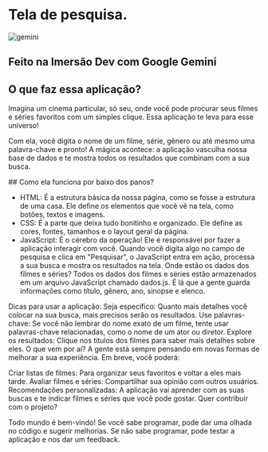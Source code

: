 # Tela de pesquisa.

![gemini](https://github.com/user-attachments/assets/522f9046-6fb8-44db-a8cb-fd13ca29bbd2)

## Feito na Imersão Dev com Google Gemini

## O que faz essa aplicação?
Imagina um cinema particular, só seu, onde você pode procurar seus filmes e séries favoritos com um simples clique. Essa aplicação te leva para esse universo!

Com ela, você digita o nome de um filme, série, gênero ou até mesmo uma palavra-chave e pronto! A mágica acontece: a aplicação vasculha nossa base de dados e te mostra todos os resultados que combinam com a sua busca.

️## Como ela funciona por baixo dos panos?
- HTML: É a estrutura básica da nossa página, como se fosse a estrutura de uma casa. Ele define os elementos que você vê na tela, como botões, textos e imagens.
- CSS: É a parte que deixa tudo bonitinho e organizado. Ele define as cores, fontes, tamanhos e o layout geral da página.
- JavaScript: É o cérebro da operação! Ele é responsável por fazer a aplicação interagir com você. Quando você digita algo no campo de pesquisa e clica em "Pesquisar", o JavaScript entra em ação, processa a sua busca e mostra os resultados na tela.
Onde estão os dados dos filmes e séries?
Todos os dados dos filmes e séries estão armazenados em um arquivo JavaScript chamado dados.js. É lá que a gente guarda informações como título, gênero, ano, sinopse e elenco.

Dicas para usar a aplicação:
Seja específico: Quanto mais detalhes você colocar na sua busca, mais precisos serão os resultados.
Use palavras-chave: Se você não lembrar do nome exato de um filme, tente usar palavras-chave relacionadas, como o nome de um ator ou diretor.
Explore os resultados: Clique nos títulos dos filmes para saber mais detalhes sobre eles.
O que vem por aí?
A gente está sempre pensando em novas formas de melhorar a sua experiência. Em breve, você poderá:

Criar listas de filmes: Para organizar seus favoritos e voltar a eles mais tarde.
Avaliar filmes e séries: Compartilhar sua opinião com outros usuários.
Recomendações personalizadas: A aplicação vai aprender com as suas buscas e te indicar filmes e séries que você pode gostar.
Quer contribuir com o projeto?

Todo mundo é bem-vindo! Se você sabe programar, pode dar uma olhada no código e sugerir melhorias. Se não sabe programar, pode testar a aplicação e nos dar um feedback.
